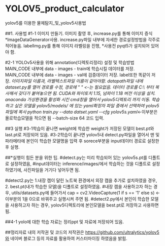 # YOLOV5_product_calculator
yolov5를 이용한 물체탐지_및_yolov5사용법

##1. 사용법
  #1-1 이미지 만들기.
이미지 촬영 후, increase.py를 통해 이미지 증식 *ImageDataGenerator사용. increase.py파일 내부에 자세한 경로설정방법을 각주로 적어놓음.
labelImg.py를 통해 이미지 라벨링을 진행, *사용전 pyqt5가 설치되어 있어야 함.

  #2-1 YOLOv5사용을 위해 annotation(디렉토리정리) 설정 및 학습방법
MAIN_CODE 내부에 data - images - train에 학습시킬 데이터를 저장.
MAIN_CODE 내부에 data - images - val에 검증데이터 저장.
label또한 똑같이 저장. *이미지파일 이름과, 라벨텍스트파일 이름이 같아야함.
datapath파일 내에 dataset.py를 열어 경로를 수정, 경로에 " " <-는 필요없음. 데이터 경로를 C:\\ 부터 복사해서 갖다가 붙여놓으면 됨.
CUDA와 파이토치 1.15, 넘파이 1.18 버전 이상을 설치. 
anaconda 가상환경을 활성화 시킨 cmd창을 열어서 yolov5디렉토리 까지 이동. 
학습하고 싶은 모델을 yolov5/models/ 에 있는 yaml확장자 파일 중에서 선택하여 yolov5파일에 복사
python train.py --data datset.yaml --cfg yolov5s.yaml*<-이부분은 욜로학습모델을 적으면 됨  --batch-size 64  코드 입력. 

  ##3 실행
#3-1학습이 끝나면 weight에 학습한 weight가 저장된 모델이 best.pt와 last.pt로 저장되어 있음.
#3-2학습이 끝나면 yolov5내 detect.py파일을 열어서 맨 및 파라메타에 본인이 학습한 모델명을 입력 후 sorece부분을 input데이터 경로로 설정한 후 실행.

##*실행이 힘든 분을 위한 팁.
#detect.py는 미리 학습되어 있는 yolov5s.pt를 디폴트로 설정하였음, 
#input데이터는 inference/images/에서 학습하는 것을 디폴트로 설정하였기에, 사진파일을 거기다 넣어두면 됨.

#detect2.py는 1.내장 캠이 달린 노트북 환경에서 외장 캠을 추가로 설치하였을 경우, 2. best.pt(내가 학습한 모델)을 디폴트로 설정하였음. 
#내장 캠을 사용하고자 하는 경우, utils/datasets.py에 들어가서 cap = cv2.VideoCapture(1 if s == '1' else s) <-이부분의 1을 0으로 바꿔주고 실행시켜 주면 됨.
#detect2.py에서 본인이 학습한 모델을 사용하고자 하는 경우, yolov5디렉토리에 본인모델을 best.pt로 저장하고 사용하면 됨.

  ##4-1 yolo에 대한 학습 자료는 정리ppt 및 자료에 저장되어 있음.

##정리자료 내의 저작권 및 코드의 저작권은 https://github.com/ultralytics/yolov5와 네이버 블로그 등의 자료를 활용하여 
커스터마이징 하였음을 밝힘.
